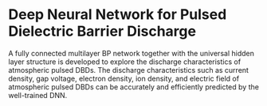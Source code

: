 # Deep Neural Network for Pulsed Dielectric Barrier Discharge
A fully connected multilayer BP network together with the universal hidden layer structure is developed to explore the discharge characteristics of atmospheric pulsed DBDs. The discharge characteristics such as current density, gap voltage, electron density, ion density, and electric field of atmospheric pulsed DBDs can be accurately and efficiently predicted by the well-trained DNN.

